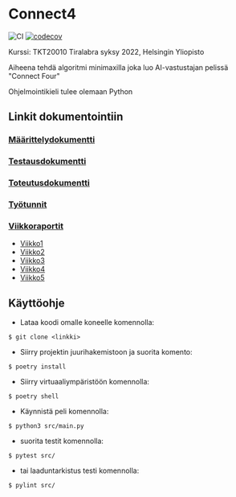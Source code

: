 # Connect4
![CI](https://github.com/BananaMayo/Connect4/workflows/CI/badge.svg)
[![codecov](https://codecov.io/gh/BananaMayo/Connect4/branch/main/graph/badge.svg?token=69W5G19QKL)](https://codecov.io/gh/BananaMayo/Connect4)

Kurssi: TKT20010 Tiralabra syksy 2022, Helsingin Yliopisto

Aiheena tehdä algoritmi minimaxilla joka luo AI-vastustajan pelissä "Connect Four"

Ohjelmointikieli tulee olemaan Python

## Linkit dokumentointiin
### [Määrittelydokumentti](https://github.com/BananaMayo/Connect4/blob/main/Dokumentaatio/M%C3%A4%C3%A4rittelydokumentti.md)
### [Testausdokumentti](https://github.com/BananaMayo/Connect4/blob/main/Dokumentaatio/Testausdokumentti.md#testausdokumentti)
### [Toteutusdokumentti](https://github.com/BananaMayo/Connect4/blob/main/Dokumentaatio/Toteutusdokumentti.md)
### [Työtunnit](https://github.com/BananaMayo/Connect4/blob/main/Dokumentaatio/Ty%C3%B6tunnit.md)

### [Viikkoraportit](https://github.com/BananaMayo/Connect4/tree/main/Dokumentaatio/Viikkoraportit)
- [Viikko1](https://github.com/BananaMayo/Connect4/blob/main/Dokumentaatio/Viikkoraportit/viikko1.md)
- [Viikko2](https://github.com/BananaMayo/Connect4/blob/main/Dokumentaatio/Viikkoraportit/viikko2.md)
- [Viikko3](https://github.com/BananaMayo/Connect4/blob/main/Dokumentaatio/Viikkoraportit/viikko3.md)
- [Viikko4](https://github.com/BananaMayo/Connect4/blob/main/Dokumentaatio/Viikkoraportit/viikko4.md)
- [Viikko5](https://github.com/BananaMayo/Connect4/blob/main/Dokumentaatio/Viikkoraportit/viikko5.md)

## Käyttöohje
* Lataa koodi omalle koneelle komennolla: 
``` 
$ git clone <linkki>
```
* Siirry projektin juurihakemistoon ja suorita komento:
```
$ poetry install
```
* Siirry virtuaaliympäristöön komennolla:
```
$ poetry shell
```
* Käynnistä peli komennolla:
```
$ python3 src/main.py
```
* suorita testit komennolla:
```
$ pytest src/ 
```
* tai laaduntarkistus testi komennolla:
```
$ pylint src/
```
